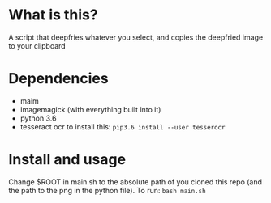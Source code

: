 # What is this? 
A script that deepfries whatever you select, and copies the deepfried image to your clipboard
# Dependencies 
- maim
- imagemagick (with everything built into it)
- python 3.6
- tesseract ocr to install this: `pip3.6 install --user tesserocr`
# Install and usage
Change $ROOT in main.sh to the absolute path of you cloned this repo (and the path to the png in the python file). To run: `bash main.sh`
